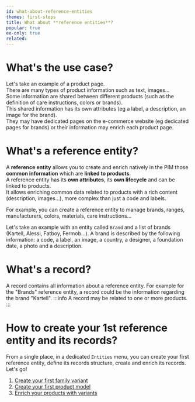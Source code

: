 ```yaml
---
id: what-about-reference-entities
themes: first-steps
title: What about **reference entities**?
popular: true
ee-only: true
related:
---
```


# What's the use case?

Let's take an example of a product page.  
There are many types of product information such as text, images...  
Some information are shared between different products (such as the definition of care instructions, colors or brands).  
This shared information has its own attributes (eg a label, a description, an image for the brand).  
They may have dedicated pages on the e-commerce website (eg dedicated pages for brands) or their information may enrich each product page.

# What's a reference entity?

A **reference entity** allows you to create and enrich natively in the PIM those **common information** which are **linked to products**.   
A reference entity has its **own attributes**, its **own lifecycle** and can be linked to products.  
It allows enriching common data related to products with a rich content (description, images...), more complex than just a code and labels.

For example, you can create a reference entity to manage brands, ranges, manufacturers, colors, materials, care instructions...

Let's take an example with an entity called `Brand` and a list of brands (Kartell, Alessi, Fatboy, Fermob...). A brand is described by the following information: a code, a label, an image, a country, a designer, a foundation date, a photo and a description.


# What's a record?

A record contains all information about a reference entity. For example for the "Brands" reference entity, a record could be the information regarding the brand "Kartell".
:::info
A record may be related to one or more products.
:::

# How to create your 1st reference entity and its records?

From a single place, in a dedicated `Entities` menu, you can create your first reference entity, define its records structure, create and enrich its records. Let's go!
1.  [Create your first family variant](/articles/manage-your-families.html#create-a-family-variant)
1.  [Create your first product model ](/articles/create-a-product.html#create-a-product-model)
1.  [Enrich your products with variants](/articles/enrich-products-variants.html)
